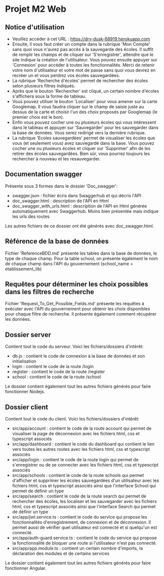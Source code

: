 Projet M2 Web
=============

Notice d'utilisation
--------------------
- Veuillez accéder à cet URL : https://dry-dusk-68919.herokuapp.com
- Ensuite, il vous faut créer un compte dans la rubrique 'Mon Compte' sans quoi vous n'aurez pas accès à la sauvegarde des écoles. Il suffit de remplir les champs et de cliquer sur 'S'enregistrer', attendre que le site indique la création de l'utilisateur. Vous pouvez ensuite appuyer sur 'Connexion' pour accéder à toutes les fonctionnalités. Merci de retenir votre nom d'utilisateur et votre mot de passe sans quoi vous devrez en recréer un et vous perdrez vos écoles sauvegardées.
- La rubrique 'Recherche d'écoles' permet de rechercher des écoles selon plusieurs filtres indiqués. 
- Après que le bouton 'Rechercher' est cliqué, un certain nombre d'écoles s'affichera sous la forme de tableau.
- Vous pouvez utiliser le bouton 'Localiser' pour vous amener sur la carte Googlemap. Il vous faudra cliquer sur le champ de saisie juste au dessus de la carte et choisir l'un des choix proposés par Googlemap (le premier choix est le bon).
- Enfin vous pouvez cocher une ou plusieurs écoles qui vous intéressent dans le tableau et appuyer sur 'Sauvegarder' pour les sauvegarder dans la base de données. Vous serez redirigé vers la dernière rubrique.
- La rubrique 'Ecoles sauvegardées' permet de visualiser les écoles que vous (et seulement vous) avez sauvegardé dans la base. Vous pouvez cocher une ou plusieurs écoles et cliquer sur 'Supprimer' afin de les retirer des écoles sauvegardées. Bien sûr, vous pourrez toujours les rechercher à nouveau et les resauvegarder.

Documentation swagger
---------------------
Présente sous 3 formes dans le dossier 'Doc_swagger':
- swagger.json : fichier écris dans Swaggerhub et qui décris l'API
- doc_swagger.html : description de l'API en Html
- doc_swagger_with_urls.html : description de l'API en Html générée automatiquement avec Swaggerhub. Moins bien présentée mais indique les urls des routes

Les autres fichiers de ce dossier ont été générés avec doc_swagger.html.

Référence de la base de données
-------------------------------
Fichier 'ReferenceBDD.md' présente les tables dans la base de données, le type de chaque champ. Pour la table school, on présente également le nom de chaque champ dans l'API du gouvernement (school_name = etablissement_lib)

Requêtes pour déterminer les choix possibles dans les filtres de recherche
--------------------------------------------------------------------------
Fichier 'Request_To_Get_Possible_Fields.md' présente les requêtes à exécuter avec l'API du gouvernement pour obtenir les choix disponibles pour chaque filtre de recherche. Il présente également comment récupérer les données.

Dossier server
--------------
Contient tout le code du serveur. Voici les fichiers/dossiers d'intérêt:
- db.js : contient le code de connexion à la base de données et son initialisation
- login : contient le code de la route /login
- register : contient le code de la route /register
- school : contient le code de la route /school

Le dossier contient également tout les autres fichiers générés pour faire fonctionner Nodejs.

Dossier client
--------------
Contient tout le code du client. Voici les fichiers/dossiers d'intérêt:
- src/app/account : contient le code de la route account qui permet de visualiser la page de déconnexion avec les fichiers html, css et typescript associés
- src/app/dashboard : contient le code du dashboard qui contient le lien vers toutes les autres routes avec les fichiers html, css et typescript associés
- src/app/login : contient le code de la route login qui permet de s'enregistrer ou de se connecter avec les fichiers html, css et typescript associés
- src/app/schools : contient le code de la route schools qui permet d'afficher et supprimer les écoles sauvegardées d'un utilisateur avec les fichiers html, css et typescript associés ainsi que l'interface School qui permet de définir un type
- src/app/search : contient le code de la route search qui permet de rechercher des écoles, les localiser et les sauvegarder avec les fichiers html, css et typescript associés ainsi que l'interface Search qui permet de définir un type
- src/app/jwt.service.ts : contient le code du service qui propose les fonctionnalités d'enregistrement, de connexion et de déconnexion. Il permet aussi de vérifier quel utilisateur est connecté et si quelqu'un est connecté.
- src/app/auth-guard.service.ts : contient le code du service qui propose la fonctionnalité de bloquer une route si l'utilisateur n'est pas connecté.
- src/app/app.module.ts : contient un certain nombre d'imports, la déclaration des modules et de certains services

Le dossier contient également tout les autres fichiers générés pour faire fonctionner Angular.